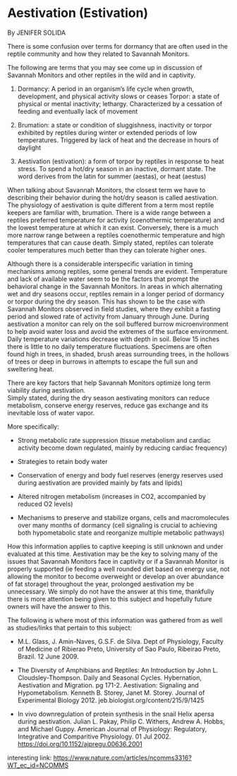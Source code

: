 # Aestivation (Estivation)

By JENIFER SOLIDA

There is some confusion over terms for dormancy that are often used in the reptile community and how they related to Savannah Monitors.

The following are terms that you may see come up in discussion of Savannah Monitors and other reptiles in the wild and in captivity.

1. Dormancy: A period in an organism’s life cycle when growth, development, and physical activity slows or ceases
Torpor: a state of physical or mental inactivity; lethargy. Characterized by a cessation of feeding and eventually lack of movement

2. Brumation: a state or condition of sluggishness, inactivity or torpor exhibited by reptiles during winter or extended periods of low temperatures. Triggered by lack of heat and the decrease in hours of daylight

3. Aestivation (estivation): a form of torpor by reptiles in response to heat stress.  To spend a hot/dry season in an inactive, dormant state.  The word derives from the latin for summer (aestas), or heat (aestus) 

When talking about Savannah Monitors, the closest term we have to describing their behavior during the hot/dry season is called aestivation.  The physiology of aestivation is quite different from a term most reptile keepers are familiar with, brumation. There is a wide range  between a reptiles preferred temperature for activity (coenothermic temperature) and the lowest temperature at which it can exist.  Conversely, there is a much more narrow range between a reptiles coenothermic temperature and high temperatures that can cause death.  Simply stated, reptiles can tolerate cooler temperatures much better than they can tolerate higher ones. 

Although there is a considerable interspecific variation in timing mechanisms among reptiles, some general trends are evident. Temperature and lack of available water seem to be the factors that prompt the behavioral change in the Savannah Monitors. In areas in which alternating wet and dry seasons occur, reptiles remain in a longer period of dormancy or torpor during the dry season.  This has shown to be the case with Savannah Monitors observed in field studies, where they exhibit a fasting period and slowed rate of activity from January through June.  During aestivation a monitor can rely on the soil buffered burrow microenvironment to help avoid water loss and avoid the extremes of the surface environment. Daily temperature variations decrease with depth in soil. Below 15 inches there is little to no daily temperature fluctuations.  Specimens are often found high in trees, in shaded, brush areas surrounding trees, in the hollows of trees or deep in burrows in attempts to escape the full sun and sweltering heat.

There are key factors that help Savannah Monitors optimize long term viability during aestivation.  
Simply stated, during the dry season aestivating monitors can reduce metabolism, conserve energy reserves, reduce gas exchange and its inevitable loss of water vapor. 

More specifically:

* Strong metabolic rate suppression (tissue metabolism and cardiac activity become down regulated, mainly by reducing cardiac frequency)

* Strategies to retain body water

* Conservation of energy and body fuel reserves (energy reserves used during aestivation are provided mainly by fats and lipids)

* Altered nitrogen metabolism (increases in CO2, accompanied by reduced O2 levels)

* Mechanisms to preserve and stabilize organs, cells and macromolecules over many months of dormancy (cell signaling is crucial to achieving both hypometabolic state and reorganize multiple metabolic pathways)

How this information applies to captive keeping is still unknown and under evaluated at this time.  Aestivation may be the key to solving many of the issues that Savannah Monitors face in captivity or if a Savannah Monitor is properly supported (ie feeding a well rounded diet based on energy use, not allowing the monitor to become overweight or develop an over abundance of fat storage) throughout the year, prolonged aestivation my be unnecessary.  We simply do not have the answer at this time, thankfully there is more attention being given to this subject and hopefully future owners will have the answer to this.

The following is where most of this information was gathered from as well as studies/links that pertain to this subject:

* M.L. Glass, J. Amin-Naves, G.S.F. de Silva. Dept of Physiology, Faculty of Medicine of Ribierao Preto, University of Sao Paulo, Ribeirao Preto, Brazil. 12 June 2009.

* The Diversity of Amphibians and Reptiles: An Introduction by John L. Cloudsley-Thompson. Daily and Seasonal Cycles. Hybernation, Aestivation and Migration. pg 171-2.
Aestivation: Signaling and Hypometabolism. Kenneth B. Storey, Janet M. Storey. Journal of Experimental Biology 2012. jeb.biologist.org/content/215/9/1425

* In vivo downregulation of protein synthesis in the snail Helix apersa during aestivation. Julian L. Pakay, Philip C. Withers, Andrew A. Hobbs, and Michael Guppy. American Journal of Physiology: Regulatory, Integrative and Comparitive Physiology. 01 Jul 2002. https://doi.org/10.1152/ajpregu.00636.2001

interesting link:
https://www.nature.com/articles/ncomms3316?WT_ec_id=NCOMMS
